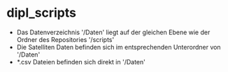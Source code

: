 dipl_scripts
============

* Das Datenverzeichnis '/Daten' liegt auf der gleichen Ebene wie der Ordner des Repositories '/scripts'
* Die Satelliten Daten befinden sich im entsprechenden Unterordner von '/Daten'
* *.csv Dateien befinden sich direkt in '/Daten'